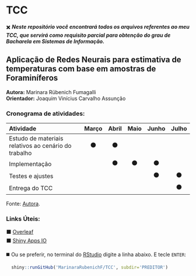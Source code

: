 # TCC

:heavy_multiplication_x: ***Neste repositório você encontrará todos os arquivos referentes ao meu TCC, que servirá como requisito parcial para obtenção do grau de Bacharela em Sistemas de Informação.***

## Aplicação de Redes Neurais para estimativa de temperaturas com base em amostras de Foraminíferos  
**Autora:** Marinara Rübenich Fumagalli  
**Orientador:** Joaquim Vinícius Carvalho Assunção  

### Cronograma de atividades:

| Atividade | Março | Abril | Maio | Junho | Julho |
|:----|:----:|:-----:|:----:|:-----:|:-----:|
| Estudo de materiais relativos ao cenário do trabalho | :black_circle: | :black_circle: |  |  |
| Implementação |  | :black_circle: | :black_circle: | :black_circle: |  |
| Testes e ajustes |  |  |  | :black_circle: | :black_circle: |
| Entrega do TCC |  |  |  |  | :black_circle: |

Fonte: [Autora](https://portal.ufsm.br/projetos/publico/projetos/view.html?idProjeto=63337).

### Links Úteis:
:black_large_square: [Overleaf](https://pt.overleaf.com/read/ymghxsfhsbns)  
:black_large_square: [Shiny Apps IO](https://marirubenich.shinyapps.io/Codigos/)  

  :black_medium_square: Ou se preferir, no terminal do [RStudio](https://www.rstudio.com/products/RStudio/) digite a linha abaixo. E tecle `ENTER`:
```R
  shiny::runGitHub('MarinaraRubenichF/TCC', subdir='PREDITOR')
 ```
